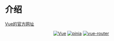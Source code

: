 # 介绍

[Vue的官方网址](https://cn.vuejs.org/guide/introduction.html)

<p align="center">
  <a href="https://github.com/vuejs/core" target="_blank"><img src="https://img.shields.io/badge/Vue-v3.3.4-brightgreen" alt="Vue" /></a>
  <a href="https://github.com/vuejs/pinia" target="_blank"><img src="https://img.shields.io/badge/pinia-v2.1.6-brightgreen" alt="pinia" /></a>
  <a href="https://github.com/vuejs/router" target="_blank"><img src="https://img.shields.io/badge/vueRouter-v2.1.6-brightgreen" alt="vue-router" /></a>
</p>
